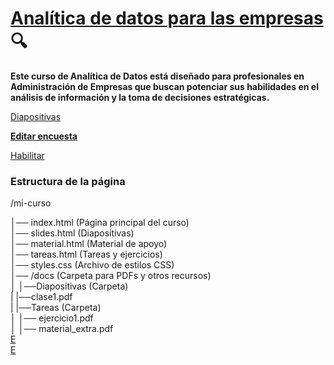# [Analítica de datos para las empresas](https://nicolasgp01.github.io/Analitica_de_datos-para_las_empresas/index.html) :mag:
**Este curso de Analítica de Datos está diseñado para profesionales en Administración de Empresas que buscan potenciar sus habilidades en el análisis de información y la toma de decisiones estratégicas.**

[Diapositivas](https://www.overleaf.com/project/67dc9e6b3785fbe6e6a076dc)

[**Editar encuesta**](https://docs.google.com/forms/d/18qqAcqnTSw2gc-RQ7opjVcR-uRGWF_h3dQokXON_8QE/edit?hl=es)

[Habilitar](https://docs.github.com/es/pages/getting-started-with-github-pages/unpublishing-a-github-pages-site)

### Estructura de la página
/mi-curso

│── index.html        (Página principal del curso)  
│── slides.html       (Diapositivas)  
│── material.html     (Material de apoyo)  
│── tareas.html       (Tareas y ejercicios)  
│── styles.css        (Archivo de estilos CSS)  
│── /docs             (Carpeta para PDFs y otros recursos)  
│        │──Diapositivas   (Carpeta)  
|      |──clase1.pdf  
|   |──Tareas         (Carpeta)  
│      │── ejercicio1.pdf  
│   │── material_extra.pdf  
[E](https://platzi.com/comunidad/listado-completo-de-emojis-en-markdown/)  
[E](https://gist.github.com/rxaviers/7360908)
